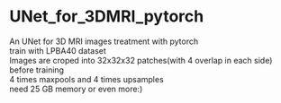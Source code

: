 # UNet_for_3DMRI_pytorch
An UNet for 3D MRI images treatment with pytorch   
train with LPBA40 dataset  
Images are croped into 32x32x32 patches(with 4 overlap in each side) before training  
4 times maxpools and 4 times upsamples  
need 25 GB memory or even more:)
